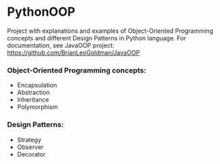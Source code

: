 # PythonOOP

Project with explanations and examples of Object-Oriented Programming concepts and different Design Patterns in Python language.
For documentation, see JavaOOP project: https://github.com/BrianLeoGoldman/JavaOOP

### Object-Oriented Programming concepts:

- Encapsulation
- Abstraction
- Inheritance
- Polymorphism

### Design Patterns:

- Strategy
- Observer
- Decorator